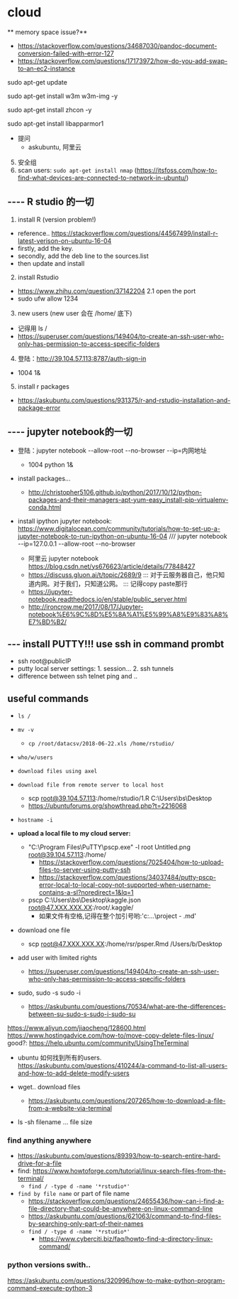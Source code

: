 # cloud

** memory space issue?**
- https://stackoverflow.com/questions/34687030/pandoc-document-conversion-failed-with-error-127
- https://stackoverflow.com/questions/17173972/how-do-you-add-swap-to-an-ec2-instance

sudo apt-get update

sudo apt-get install w3m w3m-img -y

sudo apt-get install zhcon -y 

sudo apt-get install libapparmor1

- 提问
  - askubuntu, 阿里云

5. 安全组
8. scan users: `sudo apt-get install nmap` (https://itsfoss.com/how-to-find-what-devices-are-connected-to-network-in-ubuntu/)

## ---- R studio 的一切
1. install R (version problem!)
  - reference.. https://stackoverflow.com/questions/44567499/install-r-latest-verison-on-ubuntu-16-04
  - firstly, add the key.
  - secondly, add the deb line to the sources.list
  - then update and install
2. install Rstudio
  - https://www.zhihu.com/question/37142204
2.1 open the port
  - sudo ufw allow 1234
3. new users (new user 会在 /home/ 底下)
  - 记得用 ls /
  - https://superuser.com/questions/149404/to-create-an-ssh-user-who-only-has-permission-to-access-specific-folders

4. 登陆：http://39.104.57.113:8787/auth-sign-in
  - 1004 1&

5. install r packages
  - https://askubuntu.com/questions/931375/r-and-rstudio-installation-and-package-error


## ---- jupyter notebook的一切

- 登陆：jupyter notebook --allow-root --no-browser --ip=内网地址
  - 1004 python 1&
- install packages...
  - http://christopher5106.github.io/python/2017/10/12/python-packages-and-their-managers-apt-yum-easy_install-pip-virtualenv-conda.html

- install ipython jupyter notebook: https://www.digitalocean.com/community/tutorials/how-to-set-up-a-jupyter-notebook-to-run-ipython-on-ubuntu-16-04    ///  jupyter notebook --ip=127.0.0.1 --allow-root --no-browser
  - 阿里云 jupyter notebook https://blog.csdn.net/ys676623/article/details/77848427
  - https://discuss.gluon.ai/t/topic/2689/9   ::: 对于云服务器自己，他只知道内网。对于我们，只知道公网。 ::: 记得copy paste那行
  - https://jupyter-notebook.readthedocs.io/en/stable/public_server.html
  - http://ironcrow.me/2017/08/17/Jupyter-notebook%E6%9C%8D%E5%8A%A1%E5%99%A8%E9%83%A8%E7%BD%B2/

## --- install PUTTY!!! use ssh in command prombt
- ssh root@publicIP
- putty local server settings: 1. session... 2. ssh tunnels
- difference between ssh telnet ping and ..

## useful commands
- `ls /`
- `mv -v`
  - `cp /root/datacsv/2018-06-22.xls /home/rstudio/`
- `who/w/users`
- `download files using axel`
- `download file from remote server to local host`
  - scp root@39.104.57.113:/home/rstudio/1.R C:\Users\bs\Desktop
  - https://ubuntuforums.org/showthread.php?t=2216068
- `hostname -i`
- **upload a local file to my cloud server:**
  - "C:\Program Files\PuTTY\pscp.exe" -l root Untitled.png root@39.104.57.113:/home/
    - https://stackoverflow.com/questions/7025404/how-to-upload-files-to-server-using-putty-ssh
    - https://stackoverflow.com/questions/34037484/putty-pscp-error-local-to-local-copy-not-supported-when-username-contains-a-sl?noredirect=1&lq=1
  - pscp C:\Users\bs\Desktop\kaggle.json root@47.XXX.XXX.XX:/root/.kaggle/
    - 如果文件有空格,记得在整个加引号哟:'c:\...\project - .md'
- download one file
  - scp root@47.XXX.XXX.XX:/home/rsr/psper.Rmd /Users/b/Desktop

- add user with limited rights
  - https://superuser.com/questions/149404/to-create-an-ssh-user-who-only-has-permission-to-access-specific-folders

- sudo, sudo -s sudo -i
  - https://askubuntu.com/questions/70534/what-are-the-differences-between-su-sudo-s-sudo-i-sudo-su

https://www.aliyun.com/jiaocheng/128600.html
https://www.hostingadvice.com/how-to/move-copy-delete-files-linux/
good?: https://help.ubuntu.com/community/UsingTheTerminal

- ubuntu 如何找到所有的users.
https://askubuntu.com/questions/410244/a-command-to-list-all-users-and-how-to-add-delete-modify-users

- wget.. download files
  - https://askubuntu.com/questions/207265/how-to-download-a-file-from-a-website-via-terminal
- ls -sh filename ... file size
###  find anything anywhere
- https://askubuntu.com/questions/89393/how-to-search-entire-hard-drive-for-a-file
- find: https://www.howtoforge.com/tutorial/linux-search-files-from-the-terminal/
  - `find / -type d -name '*rstudio*'`
- `find by file name` or part of file name
  - https://stackoverflow.com/questions/24655436/how-can-i-find-a-file-directory-that-could-be-anywhere-on-linux-command-line
  - https://askubuntu.com/questions/621063/command-to-find-files-by-searching-only-part-of-their-names
  - `find / -type d -name '*rstudio*'`
    - https://www.cyberciti.biz/faq/howto-find-a-directory-linux-command/

### python versions swith..
  https://askubuntu.com/questions/320996/how-to-make-python-program-command-execute-python-3
